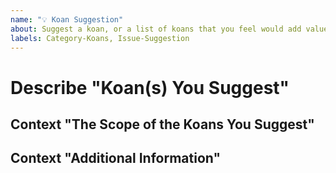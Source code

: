 ```yaml
---
name: "💡 Koan Suggestion"
about: Suggest a koan, or a list of koans that you feel would add value to the project.
labels: Category-Koans, Issue-Suggestion
---
```


# Describe "Koan(s) You Suggest"

<!-- A clear and concise description of the area of PowerShell or a module that you would like to have Koan coverage. -->

## Context "The Scope of the Koans You Suggest"

<!-- A brief and succinct definition of the koan layout, structure, and/or overall scope of koan coverage. -->

## Context "Additional Information"

<!-- Add any other context or references you think would be helpful (existing unit tests, documentation, etc.) -->
